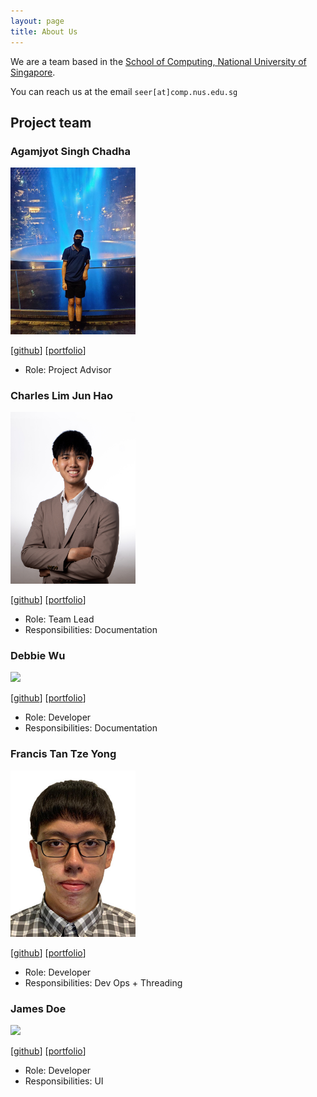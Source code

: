 ```yaml
---
layout: page
title: About Us
---
```


We are a team based in the [School of Computing, National University of Singapore](http://www.comp.nus.edu.sg).

You can reach us at the email `seer[at]comp.nus.edu.sg`

## Project team

### Agamjyot Singh Chadha

<img src="images/garfield-oo7.png" width="200px">

[[github](https://github.com/garfield-oo7)]
[[portfolio](team/garfield-oo7.md)]

* Role: Project Advisor

### Charles Lim Jun Hao

<img src="images/charleslimjh.png" width="200px">

[[github](http://github.com/charleslimjh)]
[[portfolio](team/charleslimjh.md)]

* Role: Team Lead
* Responsibilities: Documentation

### Debbie Wu

<img src="images/debbiewu.png" width="200px">

[[github](http://github.com/debwy)] [[portfolio](team/debbiewu.md)]

* Role: Developer
* Responsibilities: Documentation

### Francis Tan Tze Yong

<img src="images/francis-tan.png" width="200px">

[[github](http://github.com/Francis-Tan)]
[[portfolio](team/francis-tan.md)]

* Role: Developer
* Responsibilities: Dev Ops + Threading

### James Doe

<img src="images/johndoe.png" width="200px">

[[github](http://github.com/johndoe)]
[[portfolio](team/johndoe.md)]

* Role: Developer
* Responsibilities: UI
